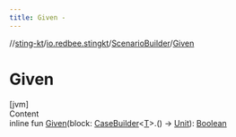 ```yaml
---
title: Given -
---
```

//[sting-kt](../../index.md)/[io.redbee.stingkt](../index.md)/[ScenarioBuilder](index.md)/[Given](-given.md)



# Given  
[jvm]  
Content  
inline fun [Given](-given.md)(block: [CaseBuilder](../-case-builder/index.md)<[T](index.md)>.() -> [Unit](https://kotlinlang.org/api/latest/jvm/stdlib/kotlin/-unit/index.html)): [Boolean](https://kotlinlang.org/api/latest/jvm/stdlib/kotlin/-boolean/index.html)  



